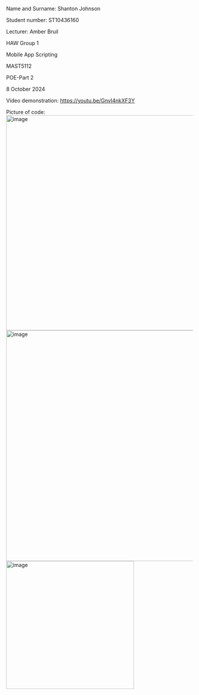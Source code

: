 Name and Surname: Shanton Johnson

Student number: ST10436160

Lecturer: Amber Bruil

HAW Group 1

Mobile App Scripting

MAST5112

POE-Part 2

8 October 2024

Video demonstration: https://youtu.be/GnvI4nkXF3Y


Picture of code:
<img width="580" alt="image" src="https://github.com/user-attachments/assets/287832da-9225-4a66-bc65-aaa66dfd99dc">
<img width="622" alt="image" src="https://github.com/user-attachments/assets/2bc20bc0-15d9-4f7c-9271-ecb412b005f1">
<img width="345" alt="image" src="https://github.com/user-attachments/assets/655d4867-3fcc-4abf-baa4-ab3e7ee5799c">

